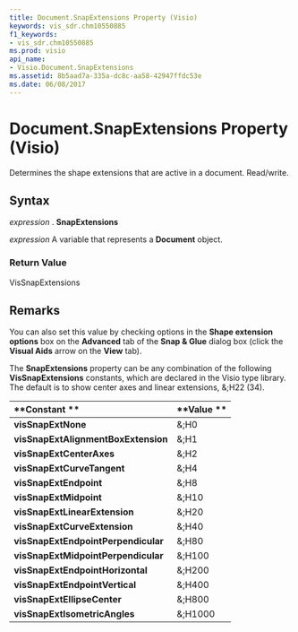 ```yaml
---
title: Document.SnapExtensions Property (Visio)
keywords: vis_sdr.chm10550885
f1_keywords:
- vis_sdr.chm10550885
ms.prod: visio
api_name:
- Visio.Document.SnapExtensions
ms.assetid: 8b5aad7a-335a-dc8c-aa58-42947ffdc53e
ms.date: 06/08/2017
---
```



# Document.SnapExtensions Property (Visio)

Determines the shape extensions that are active in a document. Read/write.


## Syntax

 _expression_ . **SnapExtensions**

 _expression_ A variable that represents a **Document** object.


### Return Value

VisSnapExtensions


## Remarks

You can also set this value by checking options in the  **Shape extension options** box on the **Advanced** tab of the **Snap & Glue** dialog box (click the **Visual Aids** arrow on the **View** tab).

The  **SnapExtensions** property can be any combination of the following **VisSnapExtensions** constants, which are declared in the Visio type library. The default is to show center axes and linear extensions, &;H22 (34).



|**Constant **|**Value **|
|:-----|:-----|
| **visSnapExtNone**|&;H0|
| **visSnapExtAlignmentBoxExtension**|&;H1|
| **visSnapExtCenterAxes**|&;H2|
| **visSnapExtCurveTangent**|&;H4|
| **visSnapExtEndpoint**|&;H8|
| **visSnapExtMidpoint**|&;H10|
| **visSnapExtLinearExtension**|&;H20|
| **visSnapExtCurveExtension**|&;H40|
| **visSnapExtEndpointPerpendicular**|&;H80|
| **visSnapExtMidpointPerpendicular**|&;H100|
| **visSnapExtEndpointHorizontal**|&;H200|
| **visSnapExtEndpointVertical**|&;H400|
| **visSnapExtEllipseCenter**|&;H800|
| **visSnapExtIsometricAngles**|&;H1000|

